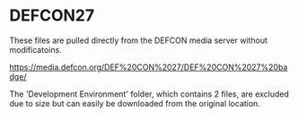 # DEFCON27

These files are pulled directly from the DEFCON media server without modificatoins.

https://media.defcon.org/DEF%20CON%2027/DEF%20CON%2027%20badge/

The 'Development Environment' folder, which contains 2 files, are excluded due to size but can easily be downloaded from the original location.
